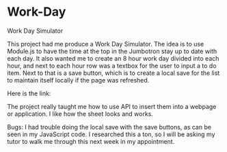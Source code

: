 # Work-Day

Work Day Simulator

This project had me produce a Work Day Simulator.  The idea is to use Module.js to have the time at the top in the Jumbotron stay up to date with each day.  It also wanted me to create an 8 hour work day divided into each hour, and next to each hour row was a textbox for the user to input a to do item.  Next to that is a save button, which is to create a local save for the list to maintain itself locally if the page was refreshed.

Here is the link:  

The project really taught me how to use API to insert them into a webpage or application.  I like how the sheet looks and works.

Bugs:  I had trouble doing the local save with the save buttons, as can be seen in my JavaScript code.  I researched this a ton, so I will be asking my tutor to walk me through this next week in my appointment. 
